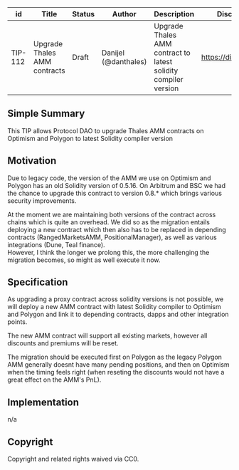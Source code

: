 | id | Title | Status | Author | Description | Discussions to | Created |
| ----------- | ----------- | ----------- | ----------- | ----------- | ----------- | ----------- |
| TIP-112 | Upgrade Thales AMM contracts | Draft | Danijel (@danthales) | Upgrade Thales AMM contract to latest solidity compiler version| https://discord.gg/thales | 2022-12-07
 
## Simple Summary
 
This TIP allows Protocol DAO to upgrade Thales AMM contracts on Optimism and Polygon to latest Solidity compiler version
 
## Motivation
 
Due to legacy code, the version of the AMM we use on Optimism and Polygon has an old Solidity version of 0.5.16. 
On Arbitrum and BSC we had the chance to upgrade this contract to version 0.8.* which brings various security improvements. 

At the moment we are maintaining both versions of the contract across chains which is quite an overhead. We did so as the migration entails deploying a new contract which then also has to be replaced in depending contracts (RangedMarketsAMM, PositionalManager), as well as various integrations (Dune, Teal finance).  
However, I think the longer we prolong this, the more challenging the migration becomes, so might as well execute it now.  
 
## Specification
 
As upgrading a proxy contract across solidity versions is not possible, we will deploy a new AMM contract with latest Solidity compiler to Optimism and Polygon and link it to depending contracts, dapps and other integration points.

The new AMM contract will support all existing markets, however all discounts and premiums will be reset. 

The migration should be executed first on Polygon as the legacy Polygon AMM generally doesnt have many pending positions, and then on Optimism when the timing feels right (when reseting the discounts would not have a great effect on the AMM's PnL).  
 
## Implementation
 
n/a
 
## Copyright
 
Copyright and related rights waived via CC0.

